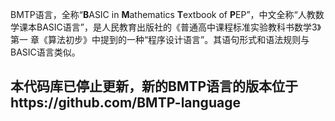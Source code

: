 BMTP语言，全称“**B**ASIC in **M**athematics **T**extbook of **P**EP”，中文全称“人教数学课本BASIC语言”，是人民教育出版社的《普通高中课程标准实验教科书数学3》第一
章《算法初步》中提到的一种“程序设计语言”。其语句形式和语法规则与BASIC语言类似。

## 本代码库已停止更新，新的BMTP语言的版本位于https://github.com/BMTP-language
